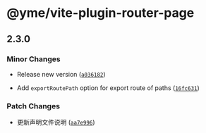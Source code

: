 # @yme/vite-plugin-router-page

## 2.3.0

### Minor Changes

- Release new version ([`a036182`](https://github.com/minosss/vite-plugins/commit/a0361829346027b1aa6766bc6ad6dfd82902cb18))

- Add `exportRoutePath` option for export route of paths ([`16fc631`](https://github.com/minosss/vite-plugins/commit/16fc631226bb7c545d6b3d5cecc0416860e43007))

### Patch Changes

- 更新声明文件说明 ([`aa7e996`](https://github.com/minosss/vite-plugins/commit/aa7e9964c8f1353e47a801fc33d8725812b061d2))
